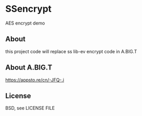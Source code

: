 # SSencrypt
AES encrypt demo
## About
this project code will replace ss lib-ev encrypt code in A.BIG.T
## About A.BIG.T
https://appsto.re/cn/-JFQ-.i
## License
BSD, see LICENSE FILE
